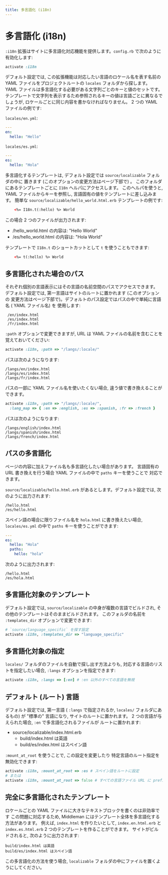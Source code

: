 ```yaml
---
title: 多言語化 (i18n)
---
```


# 多言語化 (i18n)

`:i18n` 拡張はサイトに多言語化対応機能を提供します。`config.rb` で次のように有効化します:

``` ruby
activate :i18n
```

デフォルト設定では, この拡張機能は対応したい言語のロケール名を表す名前の
YAML ファイルをプロジェクトルートの `locales` フォルダから探します。
YAML ファイルは多言語化する必要がある文字列ごとのキーと値のセットです。
テンプレートで文字列を表示するため参照されるキーの値は言語ごとに異なるでしょうが,
ロケールごとに同じ内容を書かなければなりません。
2 つの YAML ファイルの例です:

`locales/en.yml`:

``` yaml
---
en:
  hello: "Hello"
```

`locales/es.yml`:

``` yaml
---
es:
  hello: "Hola"
```

多言語化するテンプレートは, デフォルト設定では `source/localizable` フォルダの中に
置きます (このオプションの変更方法はページ下部で) 。
このフォルダにあるテンプレートごとに `I18n` ヘルパにアクセスします。
このヘルパを使うと,  YAML ファイルからキーを参照し, 言語固有の値をテンプレートに差し込みます。
簡単な `source/localizable/hello_world.html.erb` テンプレートの例です:

``` html
    <%= I18n.t(:hello) %> World
```

この場合 2 つのファイルが出力されます:

* /hello_world.html の内容は: "Hello World"
* /es/hello_world.html の内容は: "Hola World"

テンプレートで `I18n.t` のショートカットとして `t` を使うこともできます:

``` html
    <%= t(:hello) %> World
```


## 多言語化された場合のパス

それぞれ個別の言語表示にはその言語の名前空間のパスでアクセスできます。
デフォルト設定では, 第一言語はサイトのルートに置かれます (このオプションの
変更方法はページ下部で)。デフォルトのパス設定ではパスの中で単純に言語名 ( YAML ファイル名) を
使用します:

```
 /en/index.html
 /es/index.html
 /fr/index.html
```

`:path` オプションで変更できますが, URL は YAML ファイルの名前を含むことを覚えておいてください:

``` ruby
activate :i18n, :path => "/langs/:locale/"
```

パスは次のようになります:

```
/langs/en/index.html
/langs/es/index.html
/langs/fr/index.html
```

パスの一部に YAML ファイル名を使いたくない場合,
違う値で書き換えることができます。

``` ruby
activate :i18n, :path => "/langs/:locale/",
  :lang_map => { :en => :english, :es => :spanish, :fr => :french }
```

パスは次のようになります:

```
/langs/english/index.html
/langs/spanish/index.html
/langs/french/index.html
```

## パスの多言語化

ページの内容に加えファイル名も多言語化したい場合があります。
言語固有の URL 書き換えを行う場合 YAML ファイルの中で `paths` キーを使うことで
対応できます。

`source/localizable/hello.html.erb` があるとします。デフォルト設定では,
次のように出力されます:

```
/hello.html
/es/hello.html
```

スペイン語の場合に限りファイル名を `hola.html` に書き換えたい場合,
`locales/es.yml` の中で `paths` キーを使うことができます:

``` yaml
---
es:
  hello: "Hola"
  paths:
    hello: "hola"
```

次のように出力されます:

```
/hello.html
/es/hola.html
```

## 多言語化対象のテンプレート

デフォルト設定では, `source/localizable` の中身が複数の言語でビルドされ,
その他のテンプレートはそのままビルドされます。
このフォルダの名前を `:templates_dir` オプションで変更できます:

``` ruby
# `source/language_specific` を探す設定
activate :i18n, :templates_dir => "language_specific"
```

## 多言語化対象の指定

`locales/` フォルダのファイルを自動で探し出す方法よりも,
対応する言語のリストを指定したい場合, `:langs` オプションを指定できます:

``` ruby
activate :i18n, :langs => [:en] # :en 以外のすべての言語を無視
```

## デフォルト (ルート) 言語

デフォルト設定では, 第一言語 ( `:langs` で指定されるか,
`locales/` フォルダにあるもの) が "標準の" 言語になり, サイトのルートに置かれます。
2 つの言語が与えられた場合, `:en` で多言語化されるファイルが
ルートに置かれます:

* source/localizable/index.html.erb
  * build/index.html は英語
  * build/es/index.html はスペイン語

`:mount_at_root` を使うことで, この設定を変更したり
特定言語のルート指定を無効化できます:

``` ruby
activate :i18n, :mount_at_root => :es # スペイン語をルートに設定
# または
activate :i18n, :mount_at_root => false # すべての言語ファイル URL に prefix がつく
```

## 完全に多言語化されたテンプレート

ロケールごとの YAML ファイルに大きなテキストブロックを書くのは非効率です
この問題に対応するため, Middleman にはテンプレート全体を多言語化する方法があります。
例えば, `index.html` を作りたいとして, `index.en.html.erb` と `index.es.html.erb`
2 つのテンプレートを作ることができます。
サイトがビルドされると, 次のように出力されます:

```
build/index.html は英語
build/es/index.html はスペイン語
```

この多言語化の方法を使う場合, `localizable` フォルダの中にファイルを置くようにしてください。
